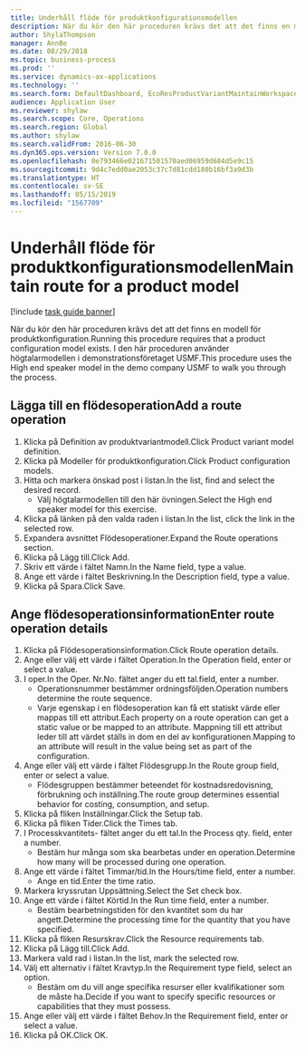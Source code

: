 ```yaml
---
title: Underhåll flöde för produktkonfigurationsmodellen
description: När du kör den här proceduren krävs det att det finns en modell för produktkonfiguration.
author: ShylaThompson
manager: AnnBe
ms.date: 08/29/2018
ms.topic: business-process
ms.prod: ''
ms.service: dynamics-ax-applications
ms.technology: ''
ms.search.form: DefaultDashboard, EcoResProductVariantMaintainWorkspace, PCProductConfigurationModelListPage, PCProductConfigurationModelDetails, PCRouteOperationDetails, WrkCtrCapabilityLookUp
audience: Application User
ms.reviewer: shylaw
ms.search.scope: Core, Operations
ms.search.region: Global
ms.author: shylaw
ms.search.validFrom: 2016-06-30
ms.dyn365.ops.version: Version 7.0.0
ms.openlocfilehash: 0e793466e021671501570aed06959d684d5e9c15
ms.sourcegitcommit: 9d4c7edd0ae2053c37c7d81cdd180b16bf3a9d3b
ms.translationtype: HT
ms.contentlocale: sv-SE
ms.lasthandoff: 05/15/2019
ms.locfileid: "1567709"
---
```

# <a name="maintain-route-for-a-product-model"></a><span data-ttu-id="1e9ba-103">Underhåll flöde för produktkonfigurationsmodellen</span><span class="sxs-lookup"><span data-stu-id="1e9ba-103">Maintain route for a product model</span></span>

[!include [task guide banner](../../includes/task-guide-banner.md)]

<span data-ttu-id="1e9ba-104">När du kör den här proceduren krävs det att det finns en modell för produktkonfiguration.</span><span class="sxs-lookup"><span data-stu-id="1e9ba-104">Running this procedure requires that a product configuration model exists.</span></span> <span data-ttu-id="1e9ba-105">I den här proceduren använder högtalarmodellen i demonstrationsföretaget USMF.</span><span class="sxs-lookup"><span data-stu-id="1e9ba-105">This procedure uses the High end speaker model in the demo company USMF to walk you through the process.</span></span>


## <a name="add-a-route-operation"></a><span data-ttu-id="1e9ba-106">Lägga till en flödesoperation</span><span class="sxs-lookup"><span data-stu-id="1e9ba-106">Add a route operation</span></span>
1. <span data-ttu-id="1e9ba-107">Klicka på Definition av produktvariantmodell.</span><span class="sxs-lookup"><span data-stu-id="1e9ba-107">Click Product variant model definition.</span></span>
2. <span data-ttu-id="1e9ba-108">Klicka på Modeller för produktkonfiguration.</span><span class="sxs-lookup"><span data-stu-id="1e9ba-108">Click Product configuration models.</span></span>
3. <span data-ttu-id="1e9ba-109">Hitta och markera önskad post i listan.</span><span class="sxs-lookup"><span data-stu-id="1e9ba-109">In the list, find and select the desired record.</span></span>
    * <span data-ttu-id="1e9ba-110">Välj högtalarmodellen till den här övningen.</span><span class="sxs-lookup"><span data-stu-id="1e9ba-110">Select the High end speaker model for this exercise.</span></span>  
4. <span data-ttu-id="1e9ba-111">Klicka på länken på den valda raden i listan.</span><span class="sxs-lookup"><span data-stu-id="1e9ba-111">In the list, click the link in the selected row.</span></span>
5. <span data-ttu-id="1e9ba-112">Expandera avsnittet Flödesoperationer.</span><span class="sxs-lookup"><span data-stu-id="1e9ba-112">Expand the Route operations section.</span></span>
6. <span data-ttu-id="1e9ba-113">Klicka på Lägg till.</span><span class="sxs-lookup"><span data-stu-id="1e9ba-113">Click Add.</span></span>
7. <span data-ttu-id="1e9ba-114">Skriv ett värde i fältet Namn.</span><span class="sxs-lookup"><span data-stu-id="1e9ba-114">In the Name field, type a value.</span></span>
8. <span data-ttu-id="1e9ba-115">Ange ett värde i fältet Beskrivning.</span><span class="sxs-lookup"><span data-stu-id="1e9ba-115">In the Description field, type a value.</span></span>
9. <span data-ttu-id="1e9ba-116">Klicka på Spara.</span><span class="sxs-lookup"><span data-stu-id="1e9ba-116">Click Save.</span></span>

## <a name="enter-route-operation-details"></a><span data-ttu-id="1e9ba-117">Ange flödesoperationsinformation</span><span class="sxs-lookup"><span data-stu-id="1e9ba-117">Enter route operation details</span></span>
1. <span data-ttu-id="1e9ba-118">Klicka på Flödesoperationsinformation.</span><span class="sxs-lookup"><span data-stu-id="1e9ba-118">Click Route operation details.</span></span>
2. <span data-ttu-id="1e9ba-119">Ange eller välj ett värde i fältet Operation.</span><span class="sxs-lookup"><span data-stu-id="1e9ba-119">In the Operation field, enter or select a value.</span></span>
3. <span data-ttu-id="1e9ba-120">I oper.</span><span class="sxs-lookup"><span data-stu-id="1e9ba-120">In the Oper.</span></span> <span data-ttu-id="1e9ba-121">Nr.</span><span class="sxs-lookup"><span data-stu-id="1e9ba-121">No.</span></span> <span data-ttu-id="1e9ba-122">fältet anger du ett tal.</span><span class="sxs-lookup"><span data-stu-id="1e9ba-122">field, enter a number.</span></span>
    * <span data-ttu-id="1e9ba-123">Operationsnummer bestämmer ordningsföljden.</span><span class="sxs-lookup"><span data-stu-id="1e9ba-123">Operation numbers determine the route sequence.</span></span>  
    * <span data-ttu-id="1e9ba-124">Varje egenskap i en flödesoperation kan få ett statiskt värde eller mappas till ett attribut.</span><span class="sxs-lookup"><span data-stu-id="1e9ba-124">Each property on a route operation can get a static value or be mapped to an attribute.</span></span> <span data-ttu-id="1e9ba-125">Mappning till ett attribut leder till att värdet ställs in dom en del av konfigurationen.</span><span class="sxs-lookup"><span data-stu-id="1e9ba-125">Mapping to an attribute will result in the value being set as part of the configuration.</span></span>  
4. <span data-ttu-id="1e9ba-126">Ange eller välj ett värde i fältet Flödesgrupp.</span><span class="sxs-lookup"><span data-stu-id="1e9ba-126">In the Route group field, enter or select a value.</span></span>
    * <span data-ttu-id="1e9ba-127">Flödesgruppen bestämmer beteendet för kostnadsredovisning, förbrukning och inställning.</span><span class="sxs-lookup"><span data-stu-id="1e9ba-127">The route group determines essential behavior for costing, consumption, and setup.</span></span>  
5. <span data-ttu-id="1e9ba-128">Klicka på fliken Inställningar.</span><span class="sxs-lookup"><span data-stu-id="1e9ba-128">Click the Setup tab.</span></span>
6. <span data-ttu-id="1e9ba-129">Klicka på fliken Tider.</span><span class="sxs-lookup"><span data-stu-id="1e9ba-129">Click the Times tab.</span></span>
7. <span data-ttu-id="1e9ba-130">I Processkvantitets- fältet anger du ett tal.</span><span class="sxs-lookup"><span data-stu-id="1e9ba-130">In the Process qty. field, enter a number.</span></span>
    * <span data-ttu-id="1e9ba-131">Bestäm hur många som ska bearbetas under en operation.</span><span class="sxs-lookup"><span data-stu-id="1e9ba-131">Determine how many will be processed during one operation.</span></span>  
8. <span data-ttu-id="1e9ba-132">Ange ett värde i fältet Timmar/tid.</span><span class="sxs-lookup"><span data-stu-id="1e9ba-132">In the Hours/time field, enter a number.</span></span>
    * <span data-ttu-id="1e9ba-133">Ange en tid.</span><span class="sxs-lookup"><span data-stu-id="1e9ba-133">Enter the time ratio.</span></span>  
9. <span data-ttu-id="1e9ba-134">Markera kryssrutan Uppsättning.</span><span class="sxs-lookup"><span data-stu-id="1e9ba-134">Select the Set check box.</span></span>
10. <span data-ttu-id="1e9ba-135">Ange ett värde i fältet Körtid.</span><span class="sxs-lookup"><span data-stu-id="1e9ba-135">In the Run time field, enter a number.</span></span>
    * <span data-ttu-id="1e9ba-136">Bestäm bearbetningstiden för den kvantitet som du har angett.</span><span class="sxs-lookup"><span data-stu-id="1e9ba-136">Determine the processing time for the quantity that you have specified.</span></span>  
11. <span data-ttu-id="1e9ba-137">Klicka på fliken Resurskrav.</span><span class="sxs-lookup"><span data-stu-id="1e9ba-137">Click the Resource requirements tab.</span></span>
12. <span data-ttu-id="1e9ba-138">Klicka på Lägg till.</span><span class="sxs-lookup"><span data-stu-id="1e9ba-138">Click Add.</span></span>
13. <span data-ttu-id="1e9ba-139">Markera vald rad i listan.</span><span class="sxs-lookup"><span data-stu-id="1e9ba-139">In the list, mark the selected row.</span></span>
14. <span data-ttu-id="1e9ba-140">Välj ett alternativ i fältet Kravtyp.</span><span class="sxs-lookup"><span data-stu-id="1e9ba-140">In the Requirement type field, select an option.</span></span>
    * <span data-ttu-id="1e9ba-141">Bestäm om du vill ange specifika resurser eller kvalifikationer som de måste ha.</span><span class="sxs-lookup"><span data-stu-id="1e9ba-141">Decide if you want to specify specific resources or capabilities that they must possess.</span></span>  
15. <span data-ttu-id="1e9ba-142">Ange eller välj ett värde i fältet Behov.</span><span class="sxs-lookup"><span data-stu-id="1e9ba-142">In the Requirement field, enter or select a value.</span></span>
16. <span data-ttu-id="1e9ba-143">Klicka på OK.</span><span class="sxs-lookup"><span data-stu-id="1e9ba-143">Click OK.</span></span>

